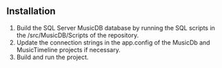 ## Installation
1. Build the SQL Server MusicDB database by running the SQL scripts in the /src/MusicDB/Scripts of the repository.
2. Update the connection strings in the app.config of the MusicDb and MusicTimeline projects if necessary.
3. Build and run the project.
